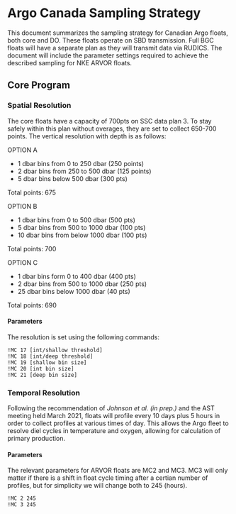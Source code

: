 # Argo Canada Sampling Strategy

This document summarizes the sampling strategy for Canadian Argo floats, both
core and DO. These floats operate on SBD transmission. Full BGC floats will
have a separate plan as they will transmit data via RUDICS. The document will
include the parameter settings required to achieve the described sampling for
NKE ARVOR floats.

## Core Program

### Spatial Resolution

The core floats have a capacity of  700pts on SSC data plan 3. To stay
safely within this plan without overages, they are set to collect 650-700
points. The vertical resolution with depth is as follows:

OPTION A

- 1 dbar bins from 0 to 250 dbar (250 points)
- 2 dbar bins from 250 to 500 dbar (125 points)
- 5 dbar bins below 500 dbar (300 pts)

Total points: 675

OPTION B

- 1 dbar bins from 0 to 500 dbar (500 pts)
- 5 dbar bins from 500 to 1000 dbar (100 pts)
- 10 dbar bins from below 1000 dbar (100 pts)

Total points: 700

OPTION C

- 1 dbar bins form 0 to 400 dbar (400 pts)
- 2 dbar bins from 500 to 1000 dbar (250 pts)
- 25 dbar bins below 1000 dbar (40 pts)

Total points: 690

#### Parameters

The resolution is set using the following commands: 

```text
!MC 17 [int/shallow threshold]
!MC 18 [int/deep threshold]
!MC 19 [shallow bin size]
!MC 20 [int bin size]
!MC 21 [deep bin size] 
```

### Temporal Resolution

Following the recommendation of *Johnson et al. (in prep.)* and the AST meeting
held March 2021, floats will profile every 10 days plus 5 hours in order to
collect profiles at various times of day. This allows the Argo fleet to resolve
diel cycles in temperature and oxygen, allowing for calculation of primary
production.

#### Parameters

The relevant parameters for ARVOR floats are MC2 and MC3. MC3 will only matter
if there is a shift in float cycle timing after a certian number of profiles,
but for simplicity we will change both to 245 (hours).

```text
!MC 2 245
!MC 3 245
```
